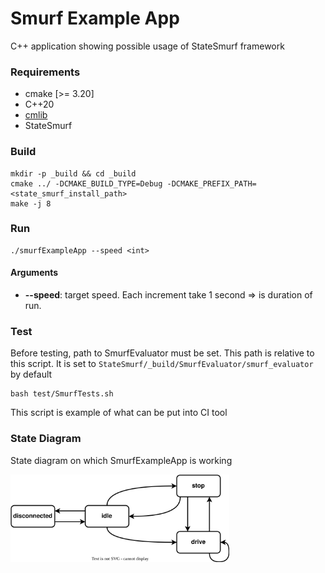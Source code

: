 # Smurf Example App
C++ application showing possible usage of StateSmurf framework

### Requirements
- cmake [>= 3.20]
- C++20
- [cmlib](https://github.com/cmakelib/cmakelib)
- StateSmurf

### Build
```
mkdir -p _build && cd _build
cmake ../ -DCMAKE_BUILD_TYPE=Debug -DCMAKE_PREFIX_PATH=<state_smurf_install_path>
make -j 8
```
### Run
```
./smurfExampleApp --speed <int>
```
#### Arguments
- **--speed**: target speed. Each increment take 1 second => is duration of run.

### Test
Before testing, path to SmurfEvaluator must be set. This path is relative to this script. It is set to `StateSmurf/_build/SmurfEvaluator/smurf_evaluator` by default
```
bash test/SmurfTests.sh
```
This script is example of what can be put into CI tool

### State Diagram
State diagram on which SmurfExampleApp is working

<img src="StateDiagram.svg" width="350">
